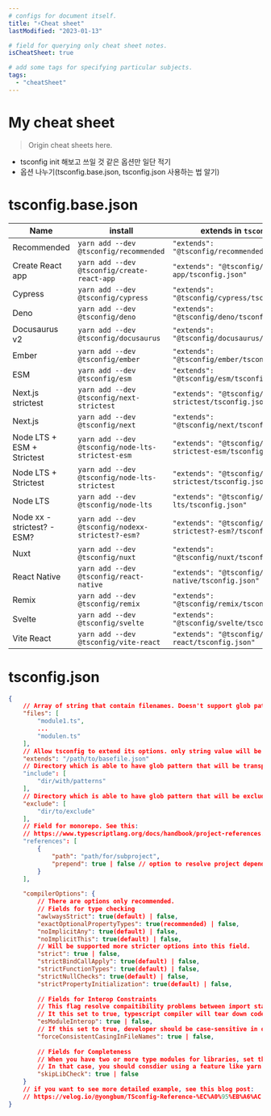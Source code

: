```yaml
---
# configs for document itself.
title: "⚡Cheat sheet"
lastModified: "2023-01-13"

# field for querying only cheat sheet notes.
isCheatSheet: true

# add some tags for specifying particular subjects.
tags:
  - "cheatSheet"
---
```



# My cheat sheet
> Origin cheat sheets here.

- tsconfig init 해보고 쓰일 것 같은 옵션만 일단 적기
- 옵션 나누기(tsconfig.base.json, tsconfig.json 사용하는 법 알기)

# tsconfig.base.json
| Name                        | install                                           | extends in `tsconfig.json`                                    |
| --------------------------- | ------------------------------------------------- | ------------------------------------------------------------- |
| Recommended                 | `yarn add --dev @tsconfig/recommended`            | `"extends": "@tsconfig/recommended/tsconfig.json"`            |
| Create React app            | `yarn add --dev @tsconfig/create-react-app`       | `"extends": "@tsconfig/create-react-app/tsconfig.json"`       |
| Cypress                     | `yarn add --dev @tsconfig/cypress`                | `"extends": "@tsconfig/cypress/tsconfig.json"`                |
| Deno                        | `yarn add --dev @tsconfig/deno`                   | `"extends": "@tsconfig/deno/tsconfig.json"`                   |
| Docusaurus v2               | `yarn add --dev @tsconfig/docusaurus`             | `"extends": "@tsconfig/docusaurus/tsconfig.json"`             |
| Ember                       | `yarn add --dev @tsconfig/ember`                  | `"extends": "@tsconfig/ember/tsconfig.json"`                  |
| ESM                         | `yarn add --dev @tsconfig/esm`                    | `"extends": "@tsconfig/esm/tsconfig.json"`                    |
| Next.js strictest           | `yarn add --dev @tsconfig/next-strictest`         | `"extends": "@tsconfig/next-strictest/tsconfig.json"`         |
| Next.js                     | `yarn add --dev @tsconfig/next`                   | `"extends": "@tsconfig/next/tsconfig.json"`                   |
| Node LTS + ESM + Strictest  | `yarn add --dev @tsconfig/node-lts-strictest-esm` | `"extends": "@tsconfig/node-lts-strictest-esm/tsconfig.json"` |
| Node LTS + Strictest        | `yarn add --dev @tsconfig/node-lts-strictest`     | `"extends": "@tsconfig/node-lts-strictest/tsconfig.json"`     |
| Node LTS                    | `yarn add --dev @tsconfig/node-lts`               | `"extends": "@tsconfig/node-lts/tsconfig.json"`               |
| Node xx - strictest? - ESM? | `yarn add --dev @tsconfig/nodexx-strictest?-esm?` | `"extends": "@tsconfig/nodexx-strictest?-esm?/tsconfig.json"` |
| Nuxt                        | `yarn add --dev @tsconfig/nuxt`                   | `"extends": "@tsconfig/nuxt/tsconfig.json"`                   |
| React Native                | `yarn add --dev @tsconfig/react-native`           | `"extends": "@tsconfig/react-native/tsconfig.json"`           |
| Remix                       | `yarn add --dev @tsconfig/remix`                  | `"extends": "@tsconfig/remix/tsconfig.json"`                  |
| Svelte                      | `yarn add --dev @tsconfig/svelte`                 | `"extends": "@tsconfig/svelte/tsconfig.json"`                 |
| Vite React                  | `yarn add --dev @tsconfig/vite-react`             | `"extends": "@tsconfig/vite-react/tsconfig.json"`                                                              |

# tsconfig.json
```json
{
	// Array of string that contain filenames. Doesn't support glob pattern
	"files": [
		"module1.ts",
		...
		"modulen.ts"
	],
	// Allow tsconfig to extend its options. only string value will be allowed.
	"extends": "/path/to/basefile.json"
	// Directory which is able to have glob pattern that will be transpiled by typescript compiler.
	"include": [
		"dir/with/patterns"
	],
	// Directory which is able to have glob pattern that will be excluded from directory defiend in include field.
	"exclude": [
		"dir/to/exclude"
	],
	// Field for monorepo. See this:
	// https://www.typescriptlang.org/docs/handbook/project-references.html#what-is-a-project-reference
	"references": [
		{
			"path": "path/for/subproject",
			"prepend": true | false // option to resolve project dependency order. It MUST be treated carefully.
		}
	],
	
	"compilerOptions": {
		// There are options only recommended.
		// Fields for type checking
		"awlwaysStrict": true(default) | false,
		"exactOptionalPropertyTypes": true(recommended) | false,
		"noImplicitAny": true(default) | false,
		"noImplicitThis": true(default) | false,
		// Will be supported more stricter options into this field.
		"strict": true | false,
		"strictBindCallApply": true(default) | false,
		"strictFunctionTypes": true(default) | false,
		"strictNullChecks": true(default) | false,
		"strictPropertyInitialization": true(default) | false,
		
		// Fields for Interop Constraints
		// This flag resolve compaitibility problems between import statement and require statement.
		// It this set to true, typescript compiler will tear down codes into plain javascript code that has no require statement.
		"esModuleInterop": true | false,
		// If this set to true, developer should be case-sensitive in decideing name of importing modules.
		"forceConsistentCasingInFileNames": true | false,
		
		// Fields for Completeness
		// When you have two or more type modules for libraries, set this option to true.
		// In that case, you should consdier using a feature like yarn's resolutions to resolve dependency problems.
		"skipLibCheck": true | false
	}
	// if you want to see more detailed example, see this blog post:
	// https://velog.io/@yongbum/TSconfig-Reference-%EC%A0%95%EB%A6%AC
}
```